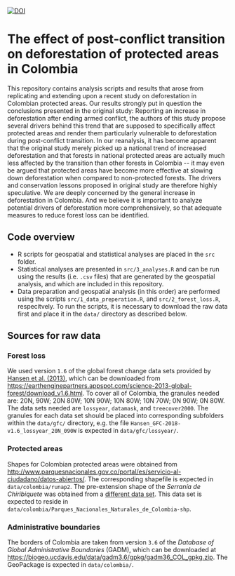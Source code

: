 [![DOI](https://zenodo.org/badge/287354868.svg)](https://zenodo.org/record/3989834)


# The effect of post-conflict transition on deforestation of protected areas in Colombia

This repository contains analysis scripts and results that arose from
replicating and extending upon a recent study on deforestation in Colombian
protected areas. Our results strongly put in question the conclusions presented
in the original study: Reporting an increase in deforestation after ending armed
conflict, the authors of this study propose several drivers behind this trend
that are supposed to specifically affect protected areas and render them
particularly vulnerable to deforestation during post-conflict transition. In our
reanalysis, it has become apparent that the original study merely picked up a
national trend of increased deforestation and that forests in national protected
areas are actually much less affected by the transition than other forests in
Colombia -- it may even be argued that protected areas have become more
effective at slowing down deforestation when compared to non-protected forests.
The drivers and conservation lessons proposed in original study are therefore
highly speculative. We are deeply concerned by the general increase in
deforestation in Colombia. And we believe it is important to analyze potential
drivers of deforestation more comprehensively, so that adequate measures to
reduce forest loss can be identified.

## Code overview

* R scripts for geospatial and statistical analyses are placed in the `src`
  folder.
* Statistical analyses are presented in `src/3_analyses.R` and can be run using
  the results (i.e. `.csv` files) that are generated by the geospatial analysis,
  and which are included in this repository.
* Data preparation and geospatial analysis (in this order) are performed using
  the scripts `src/1_data_preperation.R`, and `src/2_forest_loss.R`,
  respecitvely. To run the scripts, it is necessary to download the raw data
  first and place it in the `data/` directory as described below.

## Sources for raw data

### Forest loss
We used version `1.6` of the global forest change data sets provided by [Hansen
et al. (2013)](https://doi.org/10.1126/science.1244693), which can be downloaded
from
<https://earthenginepartners.appspot.com/science-2013-global-forest/download_v1.6.html>.
To cover all of Colombia, the granules needed are: 20N, 90W; 20N 80W; 10N 90W;
10N 80W; 10N 70W; 0N 90W; 0N 80W. The data sets needed are `lossyear`,
`datamask`, and `treecover2000`. The granules for each data set should be placed
into corresponding subfolders within the `data/gfc/` directory, e.g. the file
`Hansen_GFC-2018-v1.6_lossyear_20N_090W` is expected in `data/gfc/lossyear/`.

### Protected areas
Shapes for Colombian protected areas were obtained from
<http://www.parquesnacionales.gov.co/portal/es/servicio-al-ciudadano/datos-abiertos/>.
The corresponding shapefile is expected in `data/colombia/runap2`. The
pre-extension shape of the *Serranía de Chiribiquete* was obtained from a
[different data
set](http://datosabiertos.esri.co/datasets/d4d80793ff604f7aa153f3cecbe0757e_0/data?geometry=-158.757%2C-10.476%2C8.938%2C19.819).
This data set is expected to reside in
`data/colombia/Parques_Nacionales_Naturales_de_Colombia-shp`.

### Administrative boundaries
The borders of Colombia are taken from version `3.6` of the *Database of Global
Administrative Boundaries* (GADM), which can be downloaded at
<https://biogeo.ucdavis.edu/data/gadm3.6/gpkg/gadm36_COL_gpkg.zip>. The
GeoPackage is expected in `data/colombia/`.

